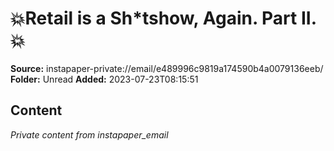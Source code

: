 # 💥Retail is a Sh*tshow, Again. Part II.💥

**Source:** instapaper-private://email/e489996c9819a174590b4a0079136eeb/
**Folder:** Unread
**Added:** 2023-07-23T08:15:51




## Content
*Private content from instapaper_email*

